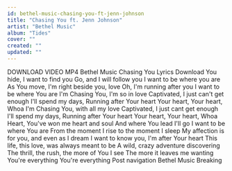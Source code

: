 ```yaml
---
id: bethel-music-chasing-you-ft-jenn-johnson
title: "Chasing You ft. Jenn Johnson"
artist: "Bethel Music"
album: "Tides"
cover: ""
created: ""
updated: ""
---
```


DOWNLOAD VIDEO MP4
Bethel Music Chasing You Lyrics Download
You hide, I want to find you
Go, and I will follow you
I want to be where you are
As You move, I'm right beside you, love
Oh, I'm running after you
I want to be where You are
I'm Chasing You, I'm so in love
Captivated, I just can't get enough
I'll spend my days, Running after Your heart
Your heart, Your heart, Whoa
I'm Chasing You, with all my love
Captivated, I just cant get enough
I'll spend my days, Running after Your heart
Your heart, Your heart, Whoa
Heart, You've won me heart and soul
And where You lead I'll go
I want to be where You are
From the moment I rise to the moment I sleep
My affection is for you, and even as I dream
I want to know you, I'm after Your heart
This life, this love, was always meant to be
A wild, crazy adventure discovering
The thrill, the rush, the more of You I see
The more it leaves me wanting
You're everything
You're everything
Post navigation
Bethel Music Breaking